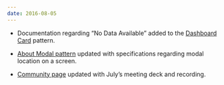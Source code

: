 ```yaml
---
date: 2016-08-05
---
```

<ul>
  <li>Documentation regarding “No Data Available” added to the <a href="{{site.baseurl}}pattern-library/dashboard/dashboard-card/#/_design">Dashboard Card</a> pattern.</li>
</ul>
<ul>
  <li><a href="{{site.baseurl}}pattern-library/communication/about-modal/#_design">About Modal pattern</a> updated with specifications regarding modal location on a screen.</li>
</ul>
<ul>
  <li><a href="{{site.baseurl}}community/monthly-community-meeting">Community page</a> updated with July’s meeting deck and recording.</li>
</ul>
